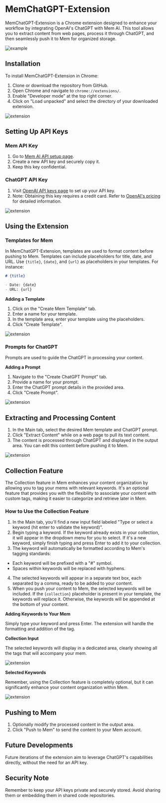 # MemChatGPT-Extension

MemChatGPT-Extension is a Chrome extension designed to enhance your workflow by integrating OpenAI's ChatGPT with Mem AI. This tool allows you to extract content from web pages, process it through ChatGPT, and then seamlessly push it to Mem for organized storage.

![example](https://drive.google.com/file/d/19pnAWXrK5jfKEuf7umAEk4FAFiqOCZDk/view?usp=sharing)



## Installation

To install MemChatGPT-Extension in Chrome:

1. Clone or download the repository from GitHub.
2. Open Chrome and navigate to `chrome://extensions/`.
3. Enable "Developer mode" at the top right corner.
4. Click on "Load unpacked" and select the directory of your downloaded extension.

![extension](https://github.com/thomaspernet/MemChatGPT-Extension/blob/main/gif/extension.png?raw=true)

## Setting Up API Keys

### Mem API Key
1. Go to [Mem AI API setup page](https://mem.ai/sources/api).
2. Create a new API key and securely copy it.
3. Keep this key confidential.

### ChatGPT API Key
1. Visit [OpenAI API keys page](https://platform.openai.com/api-keys) to set up your API key.
2. Note: Obtaining this key requires a credit card. Refer to [OpenAI's pricing](https://openai.com/pricing) for detailed information.

![extension](https://github.com/thomaspernet/MemChatGPT-Extension/blob/main/gif/Example_03.png?raw=true)

## Using the Extension

### Templates for Mem
In MemChatGPT-Extension, templates are used to format content before pushing to Mem. Templates can include placeholders for title, date, and URL. Use `{title}`, `{date}`, and `{url}` as placeholders in your templates. For instance:

```markdown
# {title}

- Date: {date}
- URL: {url}
```

**Adding a Template**

1. Click on the "Create Mem Template" tab.
2. Enter a name for your template.
3. In the template area, enter your template using the placeholders.
4. Click "Create Template".

![extension](https://github.com/thomaspernet/MemChatGPT-Extension/blob/main/gif/Example_01.png?raw=true)

### Prompts for ChatGPT

Prompts are used to guide the ChatGPT in processing your content.

**Adding a Prompt**

1. Navigate to the "Create ChatGPT Prompt" tab.
2. Provide a name for your prompt.
3. Enter the ChatGPT prompt details in the provided area.
4. Click "Create Prompt".

![extension](https://github.com/thomaspernet/MemChatGPT-Extension/blob/main/gif/Example_02.png?raw=true)

## Extracting and Processing Content

1. In the Main tab, select the desired Mem template and ChatGPT prompt.
2. Click "Extract Content" while on a web page to pull its text content.
3. The content is processed through ChatGPT and displayed in the output area. You can edit this content before pushing it to Mem.

![extension](https://github.com/thomaspernet/MemChatGPT-Extension/blob/main/gif/Example_00.png?raw=true)

## Collection Feature

The Collection feature in Mem enhances your content organization by allowing you to tag your mems with relevant keywords. It's an optional feature that provides you with the flexibility to associate your content with custom tags, making it easier to categorize and retrieve later in Mem.

### How to Use the Collection Feature

1. In the Main tab, you'll find a new input field labeled "Type or select a keyword (hit enter to validate the keyword)".
2. Begin typing a keyword. If the keyword already exists in your collection, it will appear in the dropdown menu for you to select. If it's a new keyword, simply finish typing and press Enter to add it to your collection.
3. The keyword will automatically be formatted according to Mem's tagging standards:
  - Each keyword will be prefixed with a "#" symbol.
  - Spaces within keywords will be replaced with hyphens.
4. The selected keywords will appear in a separate text box, each separated by a comma, ready to be added to your content.
5. When you push your content to Mem, the selected keywords will be included. If the `{collection}` placeholder is present in your template, the keywords will replace it. Otherwise, the keywords will be appended at the bottom of your content.

**Adding Keywords to Your Mem**

Simply type your keyword and press Enter. The extension will handle the formatting and addition of the tag.

**Collection Input**

The selected keywords will display in a dedicated area, clearly showing all the tags that will accompany your mem.

![extension](https://github.com/thomaspernet/MemChatGPT-Extension/blob/main/gif/Example_04.png?raw=true)

**Selected Keywords**

Remember, using the Collection feature is completely optional, but it can significantly enhance your content organization within Mem.

![extension](https://github.com/thomaspernet/MemChatGPT-Extension/blob/main/gif/Example_05.png?raw=true)

## Pushing to Mem

1. Optionally modify the processed content in the output area.
2. Click "Push to Mem" to send the content to your Mem account.

## Future Developments

Future iterations of the extension aim to leverage ChatGPT's capabilities directly, without the need for an API key.

## Security Note
Remember to keep your API keys private and securely stored. Avoid sharing them or embedding them in shared code repositories.
